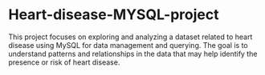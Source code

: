 # Heart-disease-MYSQL-project
This project focuses on exploring and analyzing a dataset related to heart disease using MySQL for data management and querying. The goal is to understand patterns and relationships in the data that may help identify the presence or risk of heart disease.
